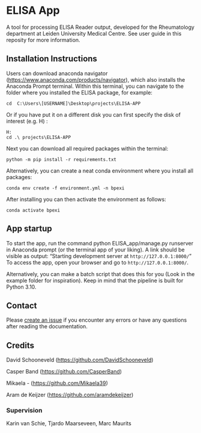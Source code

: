 # ELISA App
A tool for processing ELISA Reader output, developed for the Rheumatology department at Leiden University Medical Centre. See user guide in this reposity for more information.


## Installation Instructions
Users can download anaconda navigator (https://www.anaconda.com/products/navigator), which also installs the Anaconda Prompt terminal. Within this terminal, you can navigate to the folder where you installed the ELISA package, for example:
```batch
cd  C:\Users\[USERNAME]\Desktop\projects\ELISA-APP
```
Or if you have put it on a different disk you can first specify the disk of interest (e.g. H) :  
```batch
H:  
cd .\ projects\ELISA-APP
```


Next you can download all required packages within the terminal:

```batch
python -m pip install -r requirements.txt
```

Alternatively, you can create a neat conda environment where you install all packages:
```batch
conda env create -f environment.yml -n bpexi
```
After installing you can then activate the environment as follows:
```batch
conda activate bpexi
```
## App startup
To start the app, run the command python ELISA_app/manage.py runserver in Anaconda prompt (or the terminal app of your liking).
A link should be visible as output: “Starting development server at `http://127.0.0.1:8000/`”
To access the app, open your browser and go to `http://127.0.0.1:8000/`.

Alternatively, you can make a batch script that does this for you (Look in the example folder for inspiration). Keep in mind that the pipeline is built for Python 3.10.


## Contact
Please [create an issue](https://github.com/Mikaela39/BPEXI/issues/new/choose) if you encounter any errors or have any questions after reading the documentation.


## Credits
David Schooneveld (https://github.com/DavidSchooneveld)

Casper Band (https://github.com/CasperBand)

Mikaela - (https://github.com/Mikaela39)

Aram de Keijzer (https://github.com/aramdekeijzer)

### Supervision
Karin van Schie, Tjardo Maarseveen, Marc Maurits
